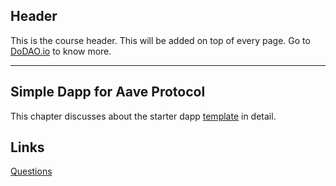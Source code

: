## Header
This is the course header. This will be added on top of every page. Go to [DoDAO.io](https://www.dodao.io) to know more.

---

## Simple Dapp for Aave Protocol
 
This chapter discusses about the starter dapp [template](https://github.com/DoDAO-io/dodao-simple-contract-template) in detail. 


## Links




[Questions](./../../generated/questions/simple-dapp-for-aave-protocol.md)